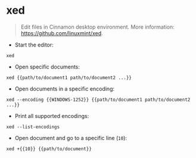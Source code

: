 # xed

> Edit files in Cinnamon desktop environment.
> More information: <https://github.com/linuxmint/xed>.

- Start the editor:

`xed`

- Open specific documents:

`xed {{path/to/document1 path/to/document2 ...}}`

- Open documents in a specific encoding:

`xed --encoding {{WINDOWS-1252}} {{path/to/document1 path/to/document2 ...}}`

- Print all supported encodings:

`xed --list-encodings`

- Open document and go to a specific line (`10`):

`xed +{{10}} {{path/to/document}}`
